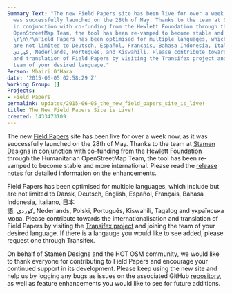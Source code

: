```yaml
---
Summary Text: "The new Field Papers site has been live for over a week now, as it
  was successfully launched on the 28th of May. Thanks to the team at Stamen Design
  in conjunction with co-funding from the Hewlett Foundation through the Humanitarian
  OpenStreetMap Team, the tool has been re-vamped to become stable and more international.
  \r\n\r\nField Papers has been optimised for multiple languages, which include but
  are not limited to Deutsch, Español, Français, Bahasa Indonesia, Italiano, 日本語,
  کوردی, Nederlands, Português, and Kiswahili. Please contribute towards the internationalisation
  and translation of Field Papers by visiting the Transifex project and joining the
  team of your desired language."
Person: Mhairi O'Hara
date: '2015-06-05 02:58:29 Z'
Working Group: []
Projects:
- Field Papers
permalink: updates/2015-06-05_the_new_field_papers_site_is_live!
title: The New Field Papers Site is Live!
created: 1433473109
---
```

<p>The new <a href="http://fieldpapers.org/">Field Papers</a> site has been live for over a week now, as it was successfully launched on the 28th of May. Thanks to the team at <a href="http://stamen.com/">Stamen Designs</a> in conjunction with co-funding from the <a href="http://www.hewlett.org/">Hewlett Foundation</a> through the Humanitarian OpenStreetMap Team, the tool has been re-vamped to become stable and more international. Please read the <a href="http://fieldpapers.tumblr.com/">release notes</a>&nbsp;for detailed information on the enhancements.</p><p>Field Papers has been optimised for multiple languages, which include but are not limited to&nbsp;Dansk,&nbsp;Deutsch,&nbsp;English,&nbsp;Español,&nbsp;Français,&nbsp;Bahasa Indonesia,&nbsp;Italiano,&nbsp;日本語,&nbsp;کوردی,&nbsp;Nederlands,&nbsp;Polski,&nbsp;Português,&nbsp;Kiswahili,&nbsp;Tagalog and&nbsp;українська мова. Please contribute towards the internationalisation and translation of Field Papers by visiting the <a href="https://www.transifex.com/projects/p/fieldpapers/">Transifex project</a> and joining the team of your desired language. If there is a langauge you would like to see added, please request one through Transifex.</p><p>On behalf of Stamen Designs and the HOT OSM community, we would like to thank everyone for contributing to Field Papers and encourage your continued support in its development. Please keep using the new site and help us by logging any bugs as issues on the associated GitHub <a href="https://github.com/stamen/fieldpapers/issues">repository</a>, as well as feature enhancements you would like to see for future additions.&nbsp;</p><p>&nbsp;</p><p>&nbsp;</p><div style="color: #222222; font-family: arial, sans-serif; font-size: 12.8000001907349px; line-height: normal;">&nbsp;</div><div style="color: #222222; font-family: arial, sans-serif; font-size: 12.8000001907349px; line-height: normal;">&nbsp;</div>
